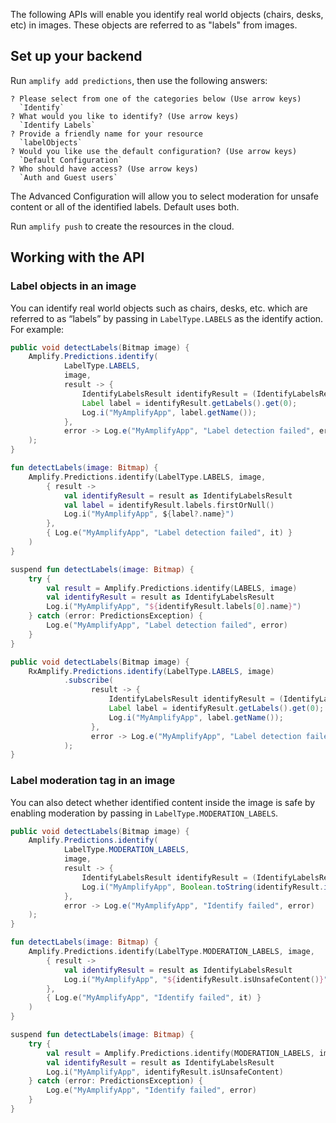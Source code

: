The following APIs will enable you identify real world objects (chairs, desks, etc) in images.  These objects are referred to as "labels" from images.

## Set up your backend

Run `amplify add predictions`, then use the following answers:

```console
? Please select from one of the categories below (Use arrow keys)
  `Identify`
? What would you like to identify? (Use arrow keys)
  `Identify Labels`
? Provide a friendly name for your resource
  `labelObjects`
? Would you like use the default configuration? (Use arrow keys)
  `Default Configuration`
? Who should have access? (Use arrow keys)
  `Auth and Guest users`
```

The Advanced Configuration will allow you to select moderation for unsafe content or all of the identified labels. Default uses both.

Run `amplify push` to create the resources in the cloud.

## Working with the API

### Label objects in an image

You can identify real world objects such as chairs, desks, etc. which are referred to as “labels” by passing in `LabelType.LABELS` as the identify action. For example:

<amplify-block-switcher>
<amplify-block name="Java">

```java
public void detectLabels(Bitmap image) {
    Amplify.Predictions.identify(
            LabelType.LABELS,
            image,
            result -> {
                IdentifyLabelsResult identifyResult = (IdentifyLabelsResult) result;
                Label label = identifyResult.getLabels().get(0);
                Log.i("MyAmplifyApp", label.getName());
            },
            error -> Log.e("MyAmplifyApp", "Label detection failed", error)
    );
}
```

</amplify-block>
<amplify-block name="Kotlin - Callbacks">

```kotlin
fun detectLabels(image: Bitmap) {
    Amplify.Predictions.identify(LabelType.LABELS, image,
        { result ->
            val identifyResult = result as IdentifyLabelsResult
            val label = identifyResult.labels.firstOrNull()
            Log.i("MyAmplifyApp", ${label?.name}")
        },
        { Log.e("MyAmplifyApp", "Label detection failed", it) }
    )
}
```

</amplify-block>
<amplify-block name="Kotlin - Coroutines (Beta)">

```kotlin
suspend fun detectLabels(image: Bitmap) {
    try {
        val result = Amplify.Predictions.identify(LABELS, image)
        val identifyResult = result as IdentifyLabelsResult
        Log.i("MyAmplifyApp", "${identifyResult.labels[0].name}")
    } catch (error: PredictionsException) {
        Log.e("MyAmplifyApp", "Label detection failed", error)
    }
}
```

</amplify-block>
<amplify-block name="RxJava">

```java
public void detectLabels(Bitmap image) {
    RxAmplify.Predictions.identify(LabelType.LABELS, image)
            .subscribe(
                  result -> {
                      IdentifyLabelsResult identifyResult = (IdentifyLabelsResult) result;
                      Label label = identifyResult.getLabels().get(0);
                      Log.i("MyAmplifyApp", label.getName());
                  },
                  error -> Log.e("MyAmplifyApp", "Label detection failed", error)
            );
}
```

</amplify-block>
</amplify-block-switcher>

### Label moderation tag in an image

You can also detect whether identified content inside the image is safe by enabling moderation by passing in `LabelType.MODERATION_LABELS`.

<amplify-block-switcher>
<amplify-block name="Java">

```java
public void detectLabels(Bitmap image) {
    Amplify.Predictions.identify(
            LabelType.MODERATION_LABELS,
            image,
            result -> {
                IdentifyLabelsResult identifyResult = (IdentifyLabelsResult) result;
                Log.i("MyAmplifyApp", Boolean.toString(identifyResult.isUnsafeContent()));
            },
            error -> Log.e("MyAmplifyApp", "Identify failed", error)
    );
}
```

</amplify-block>
<amplify-block name="Kotlin - Callbacks">

```kotlin
fun detectLabels(image: Bitmap) {
    Amplify.Predictions.identify(LabelType.MODERATION_LABELS, image,
        { result ->
            val identifyResult = result as IdentifyLabelsResult
            Log.i("MyAmplifyApp", "${identifyResult.isUnsafeContent()}")
        },
        { Log.e("MyAmplifyApp", "Identify failed", it) }
    )
}
```

</amplify-block>
<amplify-block name="Kotlin - Coroutines (Beta)">

```kotlin
suspend fun detectLabels(image: Bitmap) {
    try {
        val result = Amplify.Predictions.identify(MODERATION_LABELS, image)
        val identifyResult = result as IdentifyLabelsResult
        Log.i("MyAmplifyApp", identifyResult.isUnsafeContent)
    } catch (error: PredictionsException) {
        Log.e("MyAmplifyApp", "Identify failed", error)
    }
}
```

</amplify-block>
</amplify-block-switcher>
